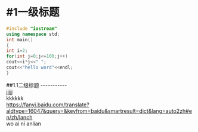 
#1一级标题 
 ==  
```cpp
#include "iostream"
using namespace std;
int main()
{
int i=2;
for(int j=0;j<=100;j++)
cout<<i*j<<" ";
cout<<"hello word"<<endl;
}
```
##1.1二级标题
  -----------<br>
  jjjjj<br>
  kkkkkk<br>
https://fanyi.baidu.com/translate?aldtype=16047&query=&keyfrom=baidu&smartresult=dict&lang=auto2zh#en/zh/lanch<br>
  wo ai ni  anlian
